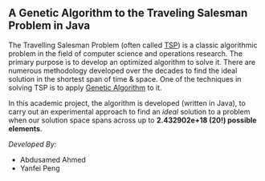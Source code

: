 
## A Genetic Algorithm to the Traveling Salesman Problem in Java

The Travelling Salesman Problem (often called [TSP](https://en.wikipedia.org/wiki/Travelling_salesman_problem)) is a classic algorithmic problem in the field of computer science and operations research. The primary purpose is to develop an optimized algorithm to solve it. There are numerous methodology developed over the decades to find the ideal solution in the shortest span of time & space. One of the techniques in solving TSP is to apply [Genetic Algorithm](https://en.wikipedia.org/wiki/Genetic_algorithm) to it. 

In this academic project, the algorithm is developed (written in Java), to carry out an experimental approach to find an *ideal* solution to a problem when our solution space spans across up to **2.432902e+18 (20!) possible elements**.


*Developed By:*

 - Abdusamed Ahmed 
 - Yanfei Peng
